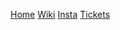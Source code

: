 [Home](/)
[Wiki](/wiki)
[Insta](https://www.eventbrite.de/e/haw-lan-11-tickets-894499330577?aff=oddtdtcreator)
[Tickets](https://www.instagram.com/hawhamburg_lan_party/)